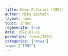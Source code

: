 ```yaml
---
title: News Articles (1992)
author: Mika Epstein
layout: news
topic: index
regenerate: true
date: 1992-01-01
permalink: /news/1992/
categories: ["News"]
tags: ["1992"]
---
```

